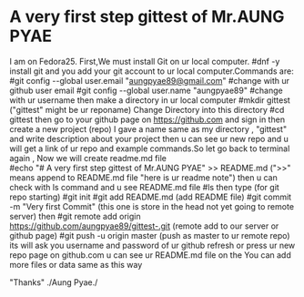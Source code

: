 # A very first step gittest of Mr.AUNG PYAE
I am on Fedora25.
First,We must install Git on ur local computer.
#dnf -y install git 
and you add your git account to ur local computer.Commands are: 
#git config --global user.email "aungpyae89@gmail.com"       #change with ur github user email
#git config --global user.name "aungpyae89"                    #change with ur username 
then make a directory in ur local computer 
#mkdir gittest   ("gittest" might be ur reponame)
Change Directory into this directory 
#cd gittest 
then  go to your github page on https://github.com and sign in then create a new project (repo) 
I gave  a name same as my directory , "gittest" and write description about your project 
then u can see ur new repo and u will get a link of ur repo and example commands.So let go back to terminal again ,
Now we will create readme.md file  
#echo "# A very first step gittest of Mr.AUNG PYAE" >> README.md     (">>" means append to README.md file "here is ur readme note")
then u can check with ls command  and u see README.md file 
#ls 
then type (for git repo starting) 
#git init
#git add README.md     (add README file)
#git commit -m "Very first Commit"   (this one is store in the head not yet going to remote server) 
then 
#git remote add origin https://github.com/aungpyae89/gittest-.git    (remote add to our server or github page) 
#git push -u origin master   (push as master to ur remote repo) 
its will ask you username and password of ur github 
refresh or press ur new repo page on github.com u can see ur README.md file on the 
You can add more files or data same as  this way 

"Thanks"
./Aung Pyae./
